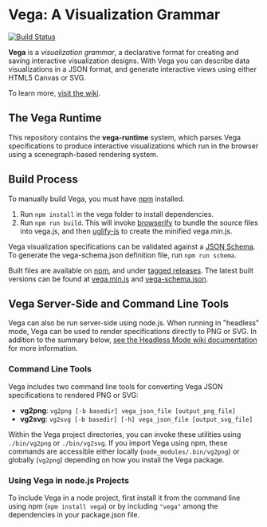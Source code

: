 Vega: A Visualization Grammar
====
[![Build Status](https://travis-ci.org/vega/vega.svg)](https://travis-ci.org/vega/vega) 

**Vega** is a _visualization grammar_, a declarative format for creating and
saving interactive visualization designs. With Vega you can describe data 
visualizations in a JSON format, and generate interactive views using either 
HTML5 Canvas or SVG.

To learn more, [visit the wiki](https://github.com/vega/vega/wiki).

## The Vega Runtime

This repository contains the **vega-runtime** system, which parses Vega
specifications to produce interactive visualizations which run in the
browser using a scenegraph-based rendering system.

## Build Process

To manually build Vega, you must have [npm](https://www.npmjs.com/) installed.

1. Run `npm install` in the vega folder to install dependencies.
2. Run `npm run build`. This will invoke [browserify](http://browserify.org/) to bundle the source files into vega.js, and then [uglify-js](http://lisperator.net/uglifyjs/) to create the minified vega.min.js.

Vega visualization specifications can be validated against a [JSON Schema](http://json-schema.org/). To generate the vega-schema.json definition file, run `npm run schema`.

Built files are available on [npm](https://www.npmjs.com/package/vega), and under [tagged releases](https://github.com/vega/vega/releases). The latest built versions can be found at [vega.min.js](http://vega.github.io/vega/vega.min.js) and [vega-schema.json](http://vega.github.io/vega/vega-schema.json).

## Vega Server-Side and Command Line Tools

Vega can also be run server-side using node.js. When running in "headless"
mode, Vega can be used to render specifications directly to PNG or SVG. In
addition to the summary below, [see the Headless Mode wiki
documentation](https://github.com/vega/vega/wiki/Headless-Mode) for more
information.

### Command Line Tools

Vega includes two command line tools for converting Vega JSON specifications
to rendered PNG or SVG:

* __vg2png__: `vg2png [-b basedir] vega_json_file [output_png_file]`
* __vg2svg__: `vg2svg [-b basedir] [-h] vega_json_file [output_svg_file]`

Within the Vega project directories, you can invoke these utilities using
`./bin/vg2png` or `./bin/vg2svg`. If you import Vega using npm, these commands
are accessible either locally (`node_modules/.bin/vg2png`) or globally
(`vg2png`) depending on how you install the Vega package.

### Using Vega in node.js Projects

To include Vega in a node project, first install it from the command line
using npm (`npm install vega`) or by including `"vega"` among the dependencies
in your package.json file.
